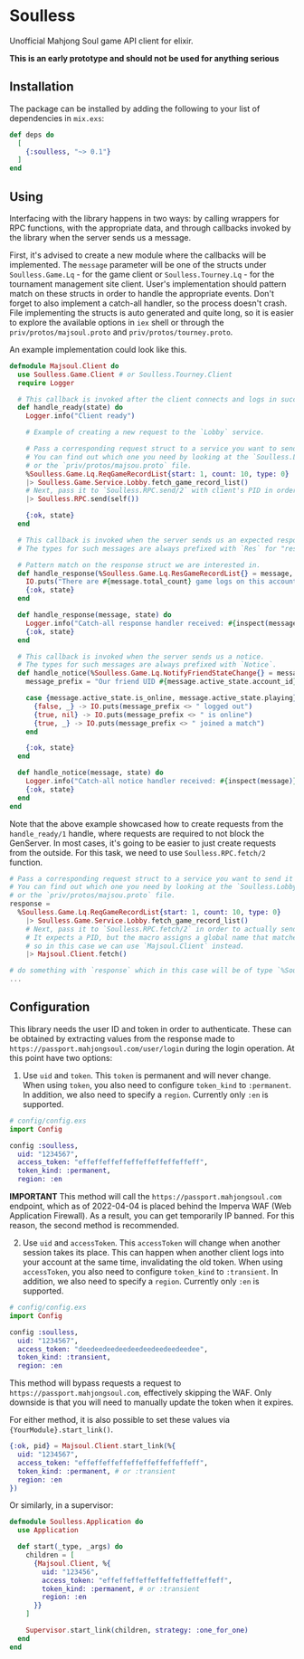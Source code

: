 # Soulless

Unofficial Mahjong Soul game API client for elixir.

**This is an early prototype and should not be used for anything serious**

## Installation

The package can be installed by adding the following to your list of dependencies in `mix.exs`:

```elixir
def deps do
  [
    {:soulless, "~> 0.1"}
  ]
end
```

## Using

Interfacing with the library happens in two ways: by calling wrappers for RPC functions, with the appropriate data, and through callbacks invoked by the library when the server sends us a message.

First, it's advised to create a new module where the callbacks will be implemented.
The `message` parameter will be one of the structs under `Soulless.Game.Lq` - for the game client or `Soulless.Tourney.Lq` - for the tournament management site client.
User's implementation should pattern match on these structs in order to handle the appropriate events.
Don't forget to also implement a catch-all handler, so the process doesn't crash.
File implementing the structs is auto generated and quite long, so it is easier to explore the available options in `iex` shell or through the `priv/protos/majsoul.proto` and `priv/protos/tourney.proto`.

An example implementation could look like this.

```elixir
defmodule Majsoul.Client do
  use Soulless.Game.Client # or Soulless.Tourney.Client
  require Logger

  # This callback is invoked after the client connects and logs in successfully.
  def handle_ready(state) do
    Logger.info("Client ready")

    # Example of creating a new request to the `Lobby` service.

    # Pass a corresponding request struct to a service you want to send it to. 
    # You can find out which one you need by looking at the `Soulless.Lobby` module
    # or the `priv/protos/majsou.proto` file.
    %Soulless.Game.Lq.ReqGameRecordList{start: 1, count: 10, type: 0}
    |> Soulless.Game.Service.Lobby.fetch_game_record_list()
    # Next, pass it to `Soulless.RPC.send/2` with client's PID in order to actually send it.
    |> Soulless.RPC.send(self())

    {:ok, state}
  end

  # This callback is invoked when the server sends us an expected response to something we submitted.
  # The types for such messages are always prefixed with `Res` for "response".

  # Pattern match on the response struct we are interested in.
  def handle_response(%Soulless.Game.Lq.ResGameRecordList{} = message, state) do
    IO.puts("There are #{message.total_count} game logs on this account")
    {:ok, state}
  end

  def handle_response(message, state) do
    Logger.info("Catch-all response handler received: #{inspect(message)}")
    {:ok, state}
  end

  # This callback is invoked when the server sends us a notice.
  # The types for such messages are always prefixed with `Notice`.
  def handle_notice(%Soulless.Game.Lq.NotifyFriendStateChange{} = message, state) do
    message_prefix = "Our friend UID #{message.active_state.account_id}"

    case {message.active_state.is_online, message.active_state.playing} do
      {false, _} -> IO.puts(message_prefix <> " logged out")
      {true, nil} -> IO.puts(message_prefix <> " is online")
      {true, _} -> IO.puts(message_prefix <> " joined a match")
    end

    {:ok, state}
  end

  def handle_notice(message, state) do
    Logger.info("Catch-all notice handler received: #{inspect(message)}")
    {:ok, state}
  end
end
```

Note that the above example showcased how to create requests from the `handle_ready/1` handle, where requests
are required to not block the GenServer. In most cases, it's going to be easier to just create requests from
the outside. For this task, we need to use `Soulless.RPC.fetch/2` function.

```elixir
# Pass a corresponding request struct to a service you want to send it to. 
# You can find out which one you need by looking at the `Soulless.Lobby` module
# or the `priv/protos/majsou.proto` file.
response = 
  %Soulless.Game.Lq.ReqGameRecordList{start: 1, count: 10, type: 0}
    |> Soulless.Game.Service.Lobby.fetch_game_record_list()
    # Next, pass it to `Soulless.RPC.fetch/2` in order to actually send it.
    # It expects a PID, but the macro assigns a global name that matches __MODULE__,
    # so in this case we can use `Majsoul.Client` instead.
    |> Majsoul.Client.fetch()

# do something with `response` which in this case will be of type `%Soulless.Lq.ResGameRecordList{}`
...
```


## Configuration 

This library needs the user ID and token in order to authenticate.
These can be obtained by extracting values from the response made to `https://passport.mahjongsoul.com/user/login` during the login operation. At this point have two options:

1. Use `uid` and `token`. This `token` is permanent and will never change.
When using `token`, you also need to configure `token_kind` to `:permanent`.
In addition, we also need to specify a `region`. Currently only `:en` is supported.

```elixir
# config/config.exs
import Config

config :soulless,
  uid: "1234567",
  access_token: "effeffeffeffeffeffeffeffeffeff",
  token_kind: :permanent,
  region: :en
```

**IMPORTANT**
This method will call the `https://passport.mahjongsoul.com` endpoint, which as of 2022-04-04 is placed behind the Imperva WAF (Web Application Firewall).
As a result, you can get temporarily IP banned. For this reason, the second method is recommended.

2. Use `uid` and `accessToken`. This `accessToken` will change when another session takes its place.
This can happen when another client logs into your account at the same time, invalidating the old token.
When using `accessToken`, you also need to configure `token_kind` to `:transient`.
In addition, we also need to specify a `region`. Currently only `:en` is supported.

```elixir
# config/config.exs
import Config

config :soulless,
  uid: "1234567",
  access_token: "deedeedeedeedeedeedeedeedeedee",
  token_kind: :transient,
  region: :en
```

This method will bypass requests a request to `https://passport.mahjongsoul.com`, effectively skipping the WAF.
Only downside is that you will need to manually update the token when it expires.


For either method, it is also possible to set these values via `{YourModule}.start_link()`.

```elixir
{:ok, pid} = Majsoul.Client.start_link(%{
  uid: "1234567",
  access_token: "effeffeffeffeffeffeffeffeffeff",
  token_kind: :permanent, # or :transient
  region: :en
})
```

Or similarly, in a supervisor:

```elixir
defmodule Soulless.Application do
  use Application

  def start(_type, _args) do
    children = [
      {Majsoul.Client, %{
        uid: "123456",
        access_token: "effeffeffeffeffeffeffeffeffeff",
        token_kind: :permanent, # or :transient
        region: :en
      }}
    ]

    Supervisor.start_link(children, strategy: :one_for_one)
  end
end
```
